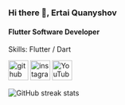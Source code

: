 ### Hi there 👋, Ertai Quanyshov
#### Flutter Software Developer

Skills: Flutter / Dart



[<img src='https://cdn.jsdelivr.net/npm/simple-icons@3.0.1/icons/github.svg' alt='github' height='40'>](https://github.com/ertaikuanyshov)  [<img src='https://cdn.jsdelivr.net/npm/simple-icons@3.0.1/icons/instagram.svg' alt='instagram' height='40'>](https://www.instagram.com/ertaikuanyshov/)  [<img src='https://cdn.jsdelivr.net/npm/simple-icons@3.0.1/icons/youtube.svg' alt='YouTube' height='40'>](https://www.youtube.com/channel/UCP-uaH30xn_0JiXYGhnZMAg)  

![GitHub streak stats](https://github-readme-streak-stats.herokuapp.com/?user=ertaikuanyshov)  
